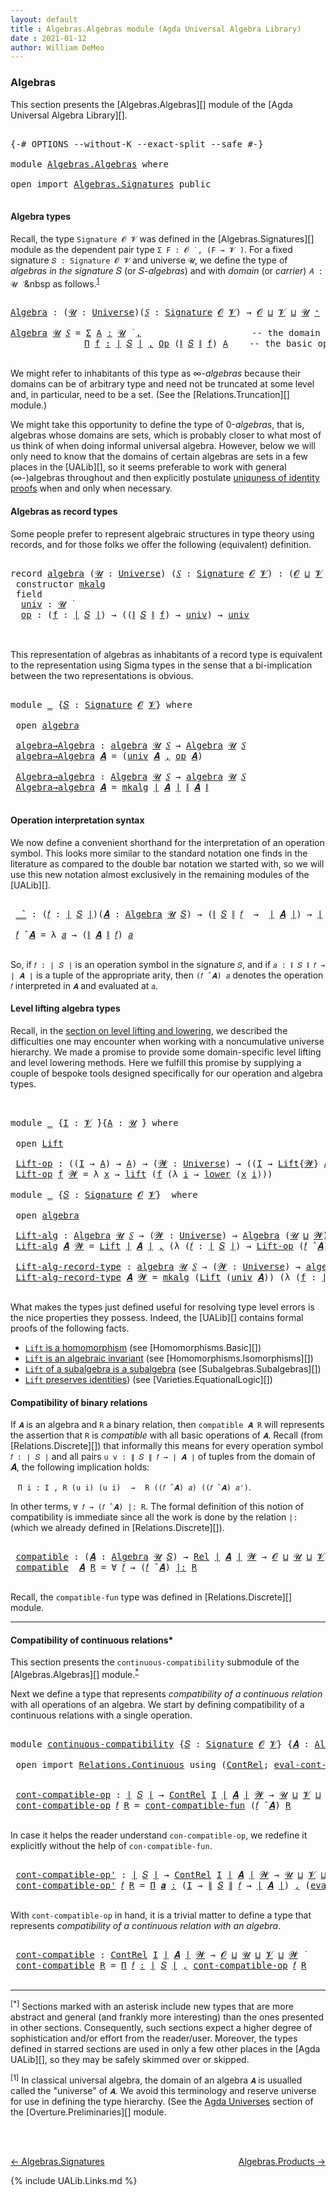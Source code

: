 ```yaml
---
layout: default
title : Algebras.Algebras module (Agda Universal Algebra Library)
date : 2021-01-12
author: William DeMeo
---
```


### <a id="algebras">Algebras</a>

This section presents the [Algebras.Algebras][] module of the [Agda Universal Algebra Library][].

<pre class="Agda">

<a id="280" class="Symbol">{-#</a> <a id="284" class="Keyword">OPTIONS</a> <a id="292" class="Pragma">--without-K</a> <a id="304" class="Pragma">--exact-split</a> <a id="318" class="Pragma">--safe</a> <a id="325" class="Symbol">#-}</a>

<a id="330" class="Keyword">module</a> <a id="337" href="Algebras.Algebras.html" class="Module">Algebras.Algebras</a> <a id="355" class="Keyword">where</a>

<a id="362" class="Keyword">open</a> <a id="367" class="Keyword">import</a> <a id="374" href="Algebras.Signatures.html" class="Module">Algebras.Signatures</a> <a id="394" class="Keyword">public</a>

</pre>


#### <a id="algebra-types">Algebra types</a>

Recall, the type `Signature 𝓞 𝓥` was defined in the [Algebras.Signatures][] module as the dependent pair type `Σ F ꞉ 𝓞 ̇ , (F → 𝓥 ̇)`. For a fixed signature `𝑆 : Signature 𝓞 𝓥` and universe `𝓤`, we define the type of *algebras in the signature* 𝑆 (or 𝑆-*algebras*) and with *domain* (or *carrier*) `𝐴 : 𝓤 ̇` &nbsp as follows.<sup>[1](Algebras.Algebras.html#fn1)</sup>

<pre class="Agda">

<a id="Algebra"></a><a id="844" href="Algebras.Algebras.html#844" class="Function">Algebra</a> <a id="852" class="Symbol">:</a> <a id="854" class="Symbol">(</a><a id="855" href="Algebras.Algebras.html#855" class="Bound">𝓤</a> <a id="857" class="Symbol">:</a> <a id="859" href="Universes.html#205" class="Postulate">Universe</a><a id="867" class="Symbol">)(</a><a id="869" href="Algebras.Algebras.html#869" class="Bound">𝑆</a> <a id="871" class="Symbol">:</a> <a id="873" href="Algebras.Signatures.html#1238" class="Function">Signature</a> <a id="883" href="Overture.Preliminaries.html#8157" class="Generalizable">𝓞</a> <a id="885" href="Universes.html#262" class="Generalizable">𝓥</a><a id="886" class="Symbol">)</a> <a id="888" class="Symbol">→</a> <a id="890" href="Overture.Preliminaries.html#8157" class="Generalizable">𝓞</a> <a id="892" href="Agda.Primitive.html#636" class="Primitive Operator">⊔</a> <a id="894" href="Universes.html#262" class="Generalizable">𝓥</a> <a id="896" href="Agda.Primitive.html#636" class="Primitive Operator">⊔</a> <a id="898" href="Algebras.Algebras.html#855" class="Bound">𝓤</a> <a id="900" href="Universes.html#181" class="Primitive Operator">⁺</a> <a id="902" href="Universes.html#403" class="Function Operator">̇</a>

<a id="905" href="Algebras.Algebras.html#844" class="Function">Algebra</a> <a id="913" href="Algebras.Algebras.html#913" class="Bound">𝓤</a> <a id="915" href="Algebras.Algebras.html#915" class="Bound">𝑆</a> <a id="917" class="Symbol">=</a> <a id="919" href="MGS-MLTT.html#3074" class="Function">Σ</a> <a id="921" href="Algebras.Algebras.html#921" class="Bound">A</a> <a id="923" href="MGS-MLTT.html#3074" class="Function">꞉</a> <a id="925" href="Algebras.Algebras.html#913" class="Bound">𝓤</a> <a id="927" href="Universes.html#403" class="Function Operator">̇</a> <a id="929" href="MGS-MLTT.html#3074" class="Function">,</a>                     <a id="951" class="Comment">-- the domain</a>
              <a id="979" href="MGS-MLTT.html#3635" class="Function">Π</a> <a id="981" href="Algebras.Algebras.html#981" class="Bound">f</a> <a id="983" href="MGS-MLTT.html#3635" class="Function">꞉</a> <a id="985" href="Overture.Preliminaries.html#13759" class="Function Operator">∣</a> <a id="987" href="Algebras.Algebras.html#915" class="Bound">𝑆</a> <a id="989" href="Overture.Preliminaries.html#13759" class="Function Operator">∣</a> <a id="991" href="MGS-MLTT.html#3635" class="Function">,</a> <a id="993" href="Algebras.Signatures.html#626" class="Function">Op</a> <a id="996" class="Symbol">(</a><a id="997" href="Overture.Preliminaries.html#13811" class="Function Operator">∥</a> <a id="999" href="Algebras.Algebras.html#915" class="Bound">𝑆</a> <a id="1001" href="Overture.Preliminaries.html#13811" class="Function Operator">∥</a> <a id="1003" href="Algebras.Algebras.html#981" class="Bound">f</a><a id="1004" class="Symbol">)</a> <a id="1006" href="Algebras.Algebras.html#921" class="Bound">A</a>    <a id="1011" class="Comment">-- the basic operations</a>

</pre>

We might refer to inhabitants of this type as ∞-*algebras* because their domains can be of arbitrary type and need not be truncated at some level and, in particular, need to be a set. (See the [Relations.Truncation][] module.)

We might take this opportunity to define the type of 0-*algebras*, that is, algebras whose domains are sets, which is probably closer to what most of us think of when doing informal universal algebra.  However, below we will only need to know that the domains of certain algebras are sets in a few places in the [UALib][], so it seems preferable to work with general (∞-)algebras throughout and then explicitly postulate [uniquness of identity proofs](Relations.Truncation.html#uniqueness-of-identity-proofs) when and only when necessary.



#### <a id="algebras-as-record-types">Algebras as record types</a>

Some people prefer to represent algebraic structures in type theory using records, and for those folks we offer the following (equivalent) definition.

<pre class="Agda">

<a id="2052" class="Keyword">record</a> <a id="algebra"></a><a id="2059" href="Algebras.Algebras.html#2059" class="Record">algebra</a> <a id="2067" class="Symbol">(</a><a id="2068" href="Algebras.Algebras.html#2068" class="Bound">𝓤</a> <a id="2070" class="Symbol">:</a> <a id="2072" href="Universes.html#205" class="Postulate">Universe</a><a id="2080" class="Symbol">)</a> <a id="2082" class="Symbol">(</a><a id="2083" href="Algebras.Algebras.html#2083" class="Bound">𝑆</a> <a id="2085" class="Symbol">:</a> <a id="2087" href="Algebras.Signatures.html#1238" class="Function">Signature</a> <a id="2097" href="Overture.Preliminaries.html#8157" class="Generalizable">𝓞</a> <a id="2099" href="Universes.html#262" class="Generalizable">𝓥</a><a id="2100" class="Symbol">)</a> <a id="2102" class="Symbol">:</a> <a id="2104" class="Symbol">(</a><a id="2105" href="Algebras.Algebras.html#2097" class="Bound">𝓞</a> <a id="2107" href="Agda.Primitive.html#636" class="Primitive Operator">⊔</a> <a id="2109" href="Algebras.Algebras.html#2099" class="Bound">𝓥</a> <a id="2111" href="Agda.Primitive.html#636" class="Primitive Operator">⊔</a> <a id="2113" href="Algebras.Algebras.html#2068" class="Bound">𝓤</a><a id="2114" class="Symbol">)</a> <a id="2116" href="Universes.html#181" class="Primitive Operator">⁺</a> <a id="2118" href="Universes.html#403" class="Function Operator">̇</a> <a id="2120" class="Keyword">where</a>
 <a id="2127" class="Keyword">constructor</a> <a id="mkalg"></a><a id="2139" href="Algebras.Algebras.html#2139" class="InductiveConstructor">mkalg</a>
 <a id="2146" class="Keyword">field</a>
  <a id="algebra.univ"></a><a id="2154" href="Algebras.Algebras.html#2154" class="Field">univ</a> <a id="2159" class="Symbol">:</a> <a id="2161" href="Algebras.Algebras.html#2068" class="Bound">𝓤</a> <a id="2163" href="Universes.html#403" class="Function Operator">̇</a>
  <a id="algebra.op"></a><a id="2167" href="Algebras.Algebras.html#2167" class="Field">op</a> <a id="2170" class="Symbol">:</a> <a id="2172" class="Symbol">(</a><a id="2173" href="Algebras.Algebras.html#2173" class="Bound">f</a> <a id="2175" class="Symbol">:</a> <a id="2177" href="Overture.Preliminaries.html#13759" class="Function Operator">∣</a> <a id="2179" href="Algebras.Algebras.html#2083" class="Bound">𝑆</a> <a id="2181" href="Overture.Preliminaries.html#13759" class="Function Operator">∣</a><a id="2182" class="Symbol">)</a> <a id="2184" class="Symbol">→</a> <a id="2186" class="Symbol">((</a><a id="2188" href="Overture.Preliminaries.html#13811" class="Function Operator">∥</a> <a id="2190" href="Algebras.Algebras.html#2083" class="Bound">𝑆</a> <a id="2192" href="Overture.Preliminaries.html#13811" class="Function Operator">∥</a> <a id="2194" href="Algebras.Algebras.html#2173" class="Bound">f</a><a id="2195" class="Symbol">)</a> <a id="2197" class="Symbol">→</a> <a id="2199" href="Algebras.Algebras.html#2154" class="Field">univ</a><a id="2203" class="Symbol">)</a> <a id="2205" class="Symbol">→</a> <a id="2207" href="Algebras.Algebras.html#2154" class="Field">univ</a>


</pre>

This representation of algebras as inhabitants of a record type is equivalent to the representation using Sigma types in the sense that a bi-implication between the two representations is obvious.

<pre class="Agda">

<a id="2438" class="Keyword">module</a> <a id="2445" href="Algebras.Algebras.html#2445" class="Module">_</a> <a id="2447" class="Symbol">{</a><a id="2448" href="Algebras.Algebras.html#2448" class="Bound">𝑆</a> <a id="2450" class="Symbol">:</a> <a id="2452" href="Algebras.Signatures.html#1238" class="Function">Signature</a> <a id="2462" href="Overture.Preliminaries.html#8157" class="Generalizable">𝓞</a> <a id="2464" href="Universes.html#262" class="Generalizable">𝓥</a><a id="2465" class="Symbol">}</a> <a id="2467" class="Keyword">where</a>

 <a id="2475" class="Keyword">open</a> <a id="2480" href="Algebras.Algebras.html#2059" class="Module">algebra</a>

 <a id="2490" href="Algebras.Algebras.html#2490" class="Function">algebra→Algebra</a> <a id="2506" class="Symbol">:</a> <a id="2508" href="Algebras.Algebras.html#2059" class="Record">algebra</a> <a id="2516" href="Universes.html#260" class="Generalizable">𝓤</a> <a id="2518" href="Algebras.Algebras.html#2448" class="Bound">𝑆</a> <a id="2520" class="Symbol">→</a> <a id="2522" href="Algebras.Algebras.html#844" class="Function">Algebra</a> <a id="2530" href="Universes.html#260" class="Generalizable">𝓤</a> <a id="2532" href="Algebras.Algebras.html#2448" class="Bound">𝑆</a>
 <a id="2535" href="Algebras.Algebras.html#2490" class="Function">algebra→Algebra</a> <a id="2551" href="Algebras.Algebras.html#2551" class="Bound">𝑨</a> <a id="2553" class="Symbol">=</a> <a id="2555" class="Symbol">(</a><a id="2556" href="Algebras.Algebras.html#2154" class="Field">univ</a> <a id="2561" href="Algebras.Algebras.html#2551" class="Bound">𝑨</a> <a id="2563" href="MGS-MLTT.html#2929" class="InductiveConstructor Operator">,</a> <a id="2565" href="Algebras.Algebras.html#2167" class="Field">op</a> <a id="2568" href="Algebras.Algebras.html#2551" class="Bound">𝑨</a><a id="2569" class="Symbol">)</a>

 <a id="2573" href="Algebras.Algebras.html#2573" class="Function">Algebra→algebra</a> <a id="2589" class="Symbol">:</a> <a id="2591" href="Algebras.Algebras.html#844" class="Function">Algebra</a> <a id="2599" href="Universes.html#260" class="Generalizable">𝓤</a> <a id="2601" href="Algebras.Algebras.html#2448" class="Bound">𝑆</a> <a id="2603" class="Symbol">→</a> <a id="2605" href="Algebras.Algebras.html#2059" class="Record">algebra</a> <a id="2613" href="Universes.html#260" class="Generalizable">𝓤</a> <a id="2615" href="Algebras.Algebras.html#2448" class="Bound">𝑆</a>
 <a id="2618" href="Algebras.Algebras.html#2573" class="Function">Algebra→algebra</a> <a id="2634" href="Algebras.Algebras.html#2634" class="Bound">𝑨</a> <a id="2636" class="Symbol">=</a> <a id="2638" href="Algebras.Algebras.html#2139" class="InductiveConstructor">mkalg</a> <a id="2644" href="Overture.Preliminaries.html#13759" class="Function Operator">∣</a> <a id="2646" href="Algebras.Algebras.html#2634" class="Bound">𝑨</a> <a id="2648" href="Overture.Preliminaries.html#13759" class="Function Operator">∣</a> <a id="2650" href="Overture.Preliminaries.html#13811" class="Function Operator">∥</a> <a id="2652" href="Algebras.Algebras.html#2634" class="Bound">𝑨</a> <a id="2654" href="Overture.Preliminaries.html#13811" class="Function Operator">∥</a>

</pre>


#### <a id="operation-interpretation-syntax">Operation interpretation syntax</a>

We now define a convenient shorthand for the interpretation of an operation symbol. This looks more similar to the standard notation one finds in the literature as compared to the double bar notation we started with, so we will use this new notation almost exclusively in the remaining modules of the [UALib][].

<pre class="Agda">

 <a id="3080" href="Algebras.Algebras.html#3080" class="Function Operator">_̂_</a> <a id="3084" class="Symbol">:</a> <a id="3086" class="Symbol">(</a><a id="3087" href="Algebras.Algebras.html#3087" class="Bound">𝑓</a> <a id="3089" class="Symbol">:</a> <a id="3091" href="Overture.Preliminaries.html#13759" class="Function Operator">∣</a> <a id="3093" href="Algebras.Algebras.html#2448" class="Bound">𝑆</a> <a id="3095" href="Overture.Preliminaries.html#13759" class="Function Operator">∣</a><a id="3096" class="Symbol">)(</a><a id="3098" href="Algebras.Algebras.html#3098" class="Bound">𝑨</a> <a id="3100" class="Symbol">:</a> <a id="3102" href="Algebras.Algebras.html#844" class="Function">Algebra</a> <a id="3110" href="Universes.html#260" class="Generalizable">𝓤</a> <a id="3112" href="Algebras.Algebras.html#2448" class="Bound">𝑆</a><a id="3113" class="Symbol">)</a> <a id="3115" class="Symbol">→</a> <a id="3117" class="Symbol">(</a><a id="3118" href="Overture.Preliminaries.html#13811" class="Function Operator">∥</a> <a id="3120" href="Algebras.Algebras.html#2448" class="Bound">𝑆</a> <a id="3122" href="Overture.Preliminaries.html#13811" class="Function Operator">∥</a> <a id="3124" href="Algebras.Algebras.html#3087" class="Bound">𝑓</a>  <a id="3127" class="Symbol">→</a>  <a id="3130" href="Overture.Preliminaries.html#13759" class="Function Operator">∣</a> <a id="3132" href="Algebras.Algebras.html#3098" class="Bound">𝑨</a> <a id="3134" href="Overture.Preliminaries.html#13759" class="Function Operator">∣</a><a id="3135" class="Symbol">)</a> <a id="3137" class="Symbol">→</a> <a id="3139" href="Overture.Preliminaries.html#13759" class="Function Operator">∣</a> <a id="3141" href="Algebras.Algebras.html#3098" class="Bound">𝑨</a> <a id="3143" href="Overture.Preliminaries.html#13759" class="Function Operator">∣</a>

 <a id="3147" href="Algebras.Algebras.html#3147" class="Bound">𝑓</a> <a id="3149" href="Algebras.Algebras.html#3080" class="Function Operator">̂</a> <a id="3151" href="Algebras.Algebras.html#3151" class="Bound">𝑨</a> <a id="3153" class="Symbol">=</a> <a id="3155" class="Symbol">λ</a> <a id="3157" href="Algebras.Algebras.html#3157" class="Bound">𝑎</a> <a id="3159" class="Symbol">→</a> <a id="3161" class="Symbol">(</a><a id="3162" href="Overture.Preliminaries.html#13811" class="Function Operator">∥</a> <a id="3164" href="Algebras.Algebras.html#3151" class="Bound">𝑨</a> <a id="3166" href="Overture.Preliminaries.html#13811" class="Function Operator">∥</a> <a id="3168" href="Algebras.Algebras.html#3147" class="Bound">𝑓</a><a id="3169" class="Symbol">)</a> <a id="3171" href="Algebras.Algebras.html#3157" class="Bound">𝑎</a>

</pre>

So, if `𝑓 : ∣ 𝑆 ∣` is an operation symbol in the signature `𝑆`, and if `𝑎 : ∥ 𝑆 ∥ 𝑓 → ∣ 𝑨 ∣` is a tuple of the appropriate arity, then `(𝑓 ̂ 𝑨) 𝑎` denotes the operation `𝑓` interpreted in `𝑨` and evaluated at `𝑎`.




#### <a id="lifts-of-algebras">Level lifting algebra types</a>

Recall, in the [section on level lifting and lowering](Overture.Lifts.html#level-lifting-and-lowering), we described the difficulties one may encounter when working with a noncumulative universe hierarchy. We made a promise to provide some domain-specific level lifting and level lowering methods. Here we fulfill this promise by supplying a couple of bespoke tools designed specifically for our operation and algebra types.

<pre class="Agda">


<a id="3909" class="Keyword">module</a> <a id="3916" href="Algebras.Algebras.html#3916" class="Module">_</a> <a id="3918" class="Symbol">{</a><a id="3919" href="Algebras.Algebras.html#3919" class="Bound">I</a> <a id="3921" class="Symbol">:</a> <a id="3923" href="Universes.html#262" class="Generalizable">𝓥</a> <a id="3925" href="Universes.html#403" class="Function Operator">̇</a><a id="3926" class="Symbol">}{</a><a id="3928" href="Algebras.Algebras.html#3928" class="Bound">A</a> <a id="3930" class="Symbol">:</a> <a id="3932" href="Universes.html#260" class="Generalizable">𝓤</a> <a id="3934" href="Universes.html#403" class="Function Operator">̇</a><a id="3935" class="Symbol">}</a> <a id="3937" class="Keyword">where</a>

 <a id="3945" class="Keyword">open</a> <a id="3950" href="Overture.Lifts.html#2467" class="Module">Lift</a>

 <a id="3957" href="Algebras.Algebras.html#3957" class="Function">Lift-op</a> <a id="3965" class="Symbol">:</a> <a id="3967" class="Symbol">((</a><a id="3969" href="Algebras.Algebras.html#3919" class="Bound">I</a> <a id="3971" class="Symbol">→</a> <a id="3973" href="Algebras.Algebras.html#3928" class="Bound">A</a><a id="3974" class="Symbol">)</a> <a id="3976" class="Symbol">→</a> <a id="3978" href="Algebras.Algebras.html#3928" class="Bound">A</a><a id="3979" class="Symbol">)</a> <a id="3981" class="Symbol">→</a> <a id="3983" class="Symbol">(</a><a id="3984" href="Algebras.Algebras.html#3984" class="Bound">𝓦</a> <a id="3986" class="Symbol">:</a> <a id="3988" href="Universes.html#205" class="Postulate">Universe</a><a id="3996" class="Symbol">)</a> <a id="3998" class="Symbol">→</a> <a id="4000" class="Symbol">((</a><a id="4002" href="Algebras.Algebras.html#3919" class="Bound">I</a> <a id="4004" class="Symbol">→</a> <a id="4006" href="Overture.Lifts.html#2467" class="Record">Lift</a><a id="4010" class="Symbol">{</a><a id="4011" href="Algebras.Algebras.html#3984" class="Bound">𝓦</a><a id="4012" class="Symbol">}</a> <a id="4014" href="Algebras.Algebras.html#3928" class="Bound">A</a><a id="4015" class="Symbol">)</a> <a id="4017" class="Symbol">→</a> <a id="4019" href="Overture.Lifts.html#2467" class="Record">Lift</a> <a id="4024" class="Symbol">{</a><a id="4025" href="Algebras.Algebras.html#3984" class="Bound">𝓦</a><a id="4026" class="Symbol">}</a> <a id="4028" href="Algebras.Algebras.html#3928" class="Bound">A</a><a id="4029" class="Symbol">)</a>
 <a id="4032" href="Algebras.Algebras.html#3957" class="Function">Lift-op</a> <a id="4040" href="Algebras.Algebras.html#4040" class="Bound">f</a> <a id="4042" href="Algebras.Algebras.html#4042" class="Bound">𝓦</a> <a id="4044" class="Symbol">=</a> <a id="4046" class="Symbol">λ</a> <a id="4048" href="Algebras.Algebras.html#4048" class="Bound">x</a> <a id="4050" class="Symbol">→</a> <a id="4052" href="Overture.Lifts.html#2529" class="InductiveConstructor">lift</a> <a id="4057" class="Symbol">(</a><a id="4058" href="Algebras.Algebras.html#4040" class="Bound">f</a> <a id="4060" class="Symbol">(λ</a> <a id="4063" href="Algebras.Algebras.html#4063" class="Bound">i</a> <a id="4065" class="Symbol">→</a> <a id="4067" href="Overture.Lifts.html#2541" class="Field">lower</a> <a id="4073" class="Symbol">(</a><a id="4074" href="Algebras.Algebras.html#4048" class="Bound">x</a> <a id="4076" href="Algebras.Algebras.html#4063" class="Bound">i</a><a id="4077" class="Symbol">)))</a>

<a id="4082" class="Keyword">module</a> <a id="4089" href="Algebras.Algebras.html#4089" class="Module">_</a> <a id="4091" class="Symbol">{</a><a id="4092" href="Algebras.Algebras.html#4092" class="Bound">𝑆</a> <a id="4094" class="Symbol">:</a> <a id="4096" href="Algebras.Signatures.html#1238" class="Function">Signature</a> <a id="4106" href="Overture.Preliminaries.html#8157" class="Generalizable">𝓞</a> <a id="4108" href="Universes.html#262" class="Generalizable">𝓥</a><a id="4109" class="Symbol">}</a>  <a id="4112" class="Keyword">where</a>

 <a id="4120" class="Keyword">open</a> <a id="4125" href="Algebras.Algebras.html#2059" class="Module">algebra</a>

 <a id="4135" href="Algebras.Algebras.html#4135" class="Function">Lift-alg</a> <a id="4144" class="Symbol">:</a> <a id="4146" href="Algebras.Algebras.html#844" class="Function">Algebra</a> <a id="4154" href="Universes.html#260" class="Generalizable">𝓤</a> <a id="4156" href="Algebras.Algebras.html#4092" class="Bound">𝑆</a> <a id="4158" class="Symbol">→</a> <a id="4160" class="Symbol">(</a><a id="4161" href="Algebras.Algebras.html#4161" class="Bound">𝓦</a> <a id="4163" class="Symbol">:</a> <a id="4165" href="Universes.html#205" class="Postulate">Universe</a><a id="4173" class="Symbol">)</a> <a id="4175" class="Symbol">→</a> <a id="4177" href="Algebras.Algebras.html#844" class="Function">Algebra</a> <a id="4185" class="Symbol">(</a><a id="4186" href="Universes.html#260" class="Generalizable">𝓤</a> <a id="4188" href="Agda.Primitive.html#636" class="Primitive Operator">⊔</a> <a id="4190" href="Algebras.Algebras.html#4161" class="Bound">𝓦</a><a id="4191" class="Symbol">)</a> <a id="4193" href="Algebras.Algebras.html#4092" class="Bound">𝑆</a>
 <a id="4196" href="Algebras.Algebras.html#4135" class="Function">Lift-alg</a> <a id="4205" href="Algebras.Algebras.html#4205" class="Bound">𝑨</a> <a id="4207" href="Algebras.Algebras.html#4207" class="Bound">𝓦</a> <a id="4209" class="Symbol">=</a> <a id="4211" href="Overture.Lifts.html#2467" class="Record">Lift</a> <a id="4216" href="Overture.Preliminaries.html#13759" class="Function Operator">∣</a> <a id="4218" href="Algebras.Algebras.html#4205" class="Bound">𝑨</a> <a id="4220" href="Overture.Preliminaries.html#13759" class="Function Operator">∣</a> <a id="4222" href="MGS-MLTT.html#2929" class="InductiveConstructor Operator">,</a> <a id="4224" class="Symbol">(λ</a> <a id="4227" class="Symbol">(</a><a id="4228" href="Algebras.Algebras.html#4228" class="Bound">𝑓</a> <a id="4230" class="Symbol">:</a> <a id="4232" href="Overture.Preliminaries.html#13759" class="Function Operator">∣</a> <a id="4234" href="Algebras.Algebras.html#4092" class="Bound">𝑆</a> <a id="4236" href="Overture.Preliminaries.html#13759" class="Function Operator">∣</a><a id="4237" class="Symbol">)</a> <a id="4239" class="Symbol">→</a> <a id="4241" href="Algebras.Algebras.html#3957" class="Function">Lift-op</a> <a id="4249" class="Symbol">(</a><a id="4250" href="Algebras.Algebras.html#4228" class="Bound">𝑓</a> <a id="4252" href="Algebras.Algebras.html#3080" class="Function Operator">̂</a> <a id="4254" href="Algebras.Algebras.html#4205" class="Bound">𝑨</a><a id="4255" class="Symbol">)</a> <a id="4257" href="Algebras.Algebras.html#4207" class="Bound">𝓦</a><a id="4258" class="Symbol">)</a>

 <a id="4262" href="Algebras.Algebras.html#4262" class="Function">Lift-alg-record-type</a> <a id="4283" class="Symbol">:</a> <a id="4285" href="Algebras.Algebras.html#2059" class="Record">algebra</a> <a id="4293" href="Universes.html#260" class="Generalizable">𝓤</a> <a id="4295" href="Algebras.Algebras.html#4092" class="Bound">𝑆</a> <a id="4297" class="Symbol">→</a> <a id="4299" class="Symbol">(</a><a id="4300" href="Algebras.Algebras.html#4300" class="Bound">𝓦</a> <a id="4302" class="Symbol">:</a> <a id="4304" href="Universes.html#205" class="Postulate">Universe</a><a id="4312" class="Symbol">)</a> <a id="4314" class="Symbol">→</a> <a id="4316" href="Algebras.Algebras.html#2059" class="Record">algebra</a> <a id="4324" class="Symbol">(</a><a id="4325" href="Universes.html#260" class="Generalizable">𝓤</a> <a id="4327" href="Agda.Primitive.html#636" class="Primitive Operator">⊔</a> <a id="4329" href="Algebras.Algebras.html#4300" class="Bound">𝓦</a><a id="4330" class="Symbol">)</a> <a id="4332" href="Algebras.Algebras.html#4092" class="Bound">𝑆</a>
 <a id="4335" href="Algebras.Algebras.html#4262" class="Function">Lift-alg-record-type</a> <a id="4356" href="Algebras.Algebras.html#4356" class="Bound">𝑨</a> <a id="4358" href="Algebras.Algebras.html#4358" class="Bound">𝓦</a> <a id="4360" class="Symbol">=</a> <a id="4362" href="Algebras.Algebras.html#2139" class="InductiveConstructor">mkalg</a> <a id="4368" class="Symbol">(</a><a id="4369" href="Overture.Lifts.html#2467" class="Record">Lift</a> <a id="4374" class="Symbol">(</a><a id="4375" href="Algebras.Algebras.html#2154" class="Field">univ</a> <a id="4380" href="Algebras.Algebras.html#4356" class="Bound">𝑨</a><a id="4381" class="Symbol">))</a> <a id="4384" class="Symbol">(λ</a> <a id="4387" class="Symbol">(</a><a id="4388" href="Algebras.Algebras.html#4388" class="Bound">f</a> <a id="4390" class="Symbol">:</a> <a id="4392" href="Overture.Preliminaries.html#13759" class="Function Operator">∣</a> <a id="4394" href="Algebras.Algebras.html#4092" class="Bound">𝑆</a> <a id="4396" href="Overture.Preliminaries.html#13759" class="Function Operator">∣</a><a id="4397" class="Symbol">)</a> <a id="4399" class="Symbol">→</a> <a id="4401" href="Algebras.Algebras.html#3957" class="Function">Lift-op</a> <a id="4409" class="Symbol">((</a><a id="4411" href="Algebras.Algebras.html#2167" class="Field">op</a> <a id="4414" href="Algebras.Algebras.html#4356" class="Bound">𝑨</a><a id="4415" class="Symbol">)</a> <a id="4417" href="Algebras.Algebras.html#4388" class="Bound">f</a><a id="4418" class="Symbol">)</a> <a id="4420" href="Algebras.Algebras.html#4358" class="Bound">𝓦</a><a id="4421" class="Symbol">)</a>

</pre>

What makes the types just defined useful for resolving type level errors is the nice properties they possess.  Indeed, the [UALib][] contains formal proofs of the following facts.

+ [`Lift` is a homomorphism](Homomorphisms.Basic.html#exmples-of-homomorphisms) (see [Homomorphisms.Basic][])
+ [`Lift` is an algebraic invariant](Homomorphisms.Isomorphisms.html#lift-is-an-algebraic-invariant") (see [Homomorphisms.Isomorphisms][])
+ [`Lift` of a subalgebra is a subalgebra](Subalgebras.Subalgebras.html#lifts-of-subalgebras) (see [Subalgebras.Subalgebras][])
+ [`Lift` preserves identities](Varieties.EquationalLogic.html#lift-invariance)) (see [Varieties.EquationalLogic][])


#### <a id="compatibility-of-binary-relations">Compatibility of binary relations</a>

If `𝑨` is an algebra and `R` a binary relation, then `compatible 𝑨 R` will represents the assertion that `R` is *compatible* with all basic operations of `𝑨`. Recall (from [Relations.Discrete][]) that informally this means for every operation symbol `𝑓 : ∣ 𝑆 ∣` and all pairs `u v : ∥ 𝑆 ∥ 𝑓 → ∣ 𝑨 ∣` of tuples from the domain of 𝑨, the following implication holds:

&nbsp;&nbsp; `Π i ꞉ I , R (u i) (u i)` &nbsp;&nbsp;  `→`  &nbsp;&nbsp; `R ((𝑓 ̂ 𝑨) 𝑎) ((𝑓 ̂ 𝑨) 𝑎')`.

In other terms, `∀ 𝑓 → (𝑓 ̂ 𝑨) |: R`. The formal definition of this notion of compatibility is immediate since all the work is done by the relation `|:` (which we already defined in [Relations.Discrete][]).

<pre class="Agda">

 <a id="5890" href="Algebras.Algebras.html#5890" class="Function">compatible</a> <a id="5901" class="Symbol">:</a> <a id="5903" class="Symbol">(</a><a id="5904" href="Algebras.Algebras.html#5904" class="Bound">𝑨</a> <a id="5906" class="Symbol">:</a> <a id="5908" href="Algebras.Algebras.html#844" class="Function">Algebra</a> <a id="5916" href="Universes.html#260" class="Generalizable">𝓤</a> <a id="5918" href="Algebras.Algebras.html#4092" class="Bound">𝑆</a><a id="5919" class="Symbol">)</a> <a id="5921" class="Symbol">→</a> <a id="5923" href="Relations.Discrete.html#6780" class="Function">Rel</a> <a id="5927" href="Overture.Preliminaries.html#13759" class="Function Operator">∣</a> <a id="5929" href="Algebras.Algebras.html#5904" class="Bound">𝑨</a> <a id="5931" href="Overture.Preliminaries.html#13759" class="Function Operator">∣</a> <a id="5933" href="Universes.html#264" class="Generalizable">𝓦</a> <a id="5935" class="Symbol">→</a> <a id="5937" href="Algebras.Algebras.html#4106" class="Bound">𝓞</a> <a id="5939" href="Agda.Primitive.html#636" class="Primitive Operator">⊔</a> <a id="5941" href="Universes.html#260" class="Generalizable">𝓤</a> <a id="5943" href="Agda.Primitive.html#636" class="Primitive Operator">⊔</a> <a id="5945" href="Algebras.Algebras.html#4108" class="Bound">𝓥</a> <a id="5947" href="Agda.Primitive.html#636" class="Primitive Operator">⊔</a> <a id="5949" href="Universes.html#264" class="Generalizable">𝓦</a> <a id="5951" href="Universes.html#403" class="Function Operator">̇</a>
 <a id="5954" href="Algebras.Algebras.html#5890" class="Function">compatible</a>  <a id="5966" href="Algebras.Algebras.html#5966" class="Bound">𝑨</a> <a id="5968" href="Algebras.Algebras.html#5968" class="Bound">R</a> <a id="5970" class="Symbol">=</a> <a id="5972" class="Symbol">∀</a> <a id="5974" href="Algebras.Algebras.html#5974" class="Bound">𝑓</a> <a id="5976" class="Symbol">→</a> <a id="5978" class="Symbol">(</a><a id="5979" href="Algebras.Algebras.html#5974" class="Bound">𝑓</a> <a id="5981" href="Algebras.Algebras.html#3080" class="Function Operator">̂</a> <a id="5983" href="Algebras.Algebras.html#5966" class="Bound">𝑨</a><a id="5984" class="Symbol">)</a> <a id="5986" href="Relations.Discrete.html#9896" class="Function Operator">|:</a> <a id="5989" href="Algebras.Algebras.html#5968" class="Bound">R</a>

</pre>

Recall, the `compatible-fun` type was defined in [Relations.Discrete][] module.



---------------------------------------



#### <a id="compatibility-of-continuous-relations">Compatibility of continuous relations*</a>

This section presents the `continuous-compatibility` submodule of the [Algebras.Algebras][] module.<sup>[*](Algebras.Algebras.html#fn0)</sup>


Next we define a type that represents *compatibility of a continuous relation* with all operations of an algebra. We start by defining compatibility of a continuous relations with a single operation.

<pre class="Agda">

<a id="6584" class="Keyword">module</a> <a id="continuous-compatibility"></a><a id="6591" href="Algebras.Algebras.html#6591" class="Module">continuous-compatibility</a> <a id="6616" class="Symbol">{</a><a id="6617" href="Algebras.Algebras.html#6617" class="Bound">𝑆</a> <a id="6619" class="Symbol">:</a> <a id="6621" href="Algebras.Signatures.html#1238" class="Function">Signature</a> <a id="6631" href="Overture.Preliminaries.html#8157" class="Generalizable">𝓞</a> <a id="6633" href="Universes.html#262" class="Generalizable">𝓥</a><a id="6634" class="Symbol">}</a> <a id="6636" class="Symbol">{</a><a id="6637" href="Algebras.Algebras.html#6637" class="Bound">𝑨</a> <a id="6639" class="Symbol">:</a> <a id="6641" href="Algebras.Algebras.html#844" class="Function">Algebra</a> <a id="6649" href="Universes.html#260" class="Generalizable">𝓤</a> <a id="6651" href="Algebras.Algebras.html#6617" class="Bound">𝑆</a><a id="6652" class="Symbol">}</a> <a id="6654" class="Symbol">{</a><a id="6655" href="Algebras.Algebras.html#6655" class="Bound">I</a> <a id="6657" class="Symbol">:</a> <a id="6659" href="Universes.html#262" class="Generalizable">𝓥</a> <a id="6661" href="Universes.html#403" class="Function Operator">̇</a><a id="6662" class="Symbol">}</a> <a id="6664" class="Keyword">where</a>

 <a id="6672" class="Keyword">open</a> <a id="6677" class="Keyword">import</a> <a id="6684" href="Relations.Continuous.html" class="Module">Relations.Continuous</a> <a id="6705" class="Keyword">using</a> <a id="6711" class="Symbol">(</a><a id="6712" href="Relations.Continuous.html#3237" class="Function">ContRel</a><a id="6719" class="Symbol">;</a> <a id="6721" href="Relations.Continuous.html#3860" class="Function">eval-cont-rel</a><a id="6734" class="Symbol">;</a> <a id="6736" href="Relations.Continuous.html#3961" class="Function">cont-compatible-fun</a><a id="6755" class="Symbol">)</a>


 <a id="continuous-compatibility.cont-compatible-op"></a><a id="6760" href="Algebras.Algebras.html#6760" class="Function">cont-compatible-op</a> <a id="6779" class="Symbol">:</a> <a id="6781" href="Overture.Preliminaries.html#13759" class="Function Operator">∣</a> <a id="6783" href="Algebras.Algebras.html#6617" class="Bound">𝑆</a> <a id="6785" href="Overture.Preliminaries.html#13759" class="Function Operator">∣</a> <a id="6787" class="Symbol">→</a> <a id="6789" href="Relations.Continuous.html#3237" class="Function">ContRel</a> <a id="6797" href="Algebras.Algebras.html#6655" class="Bound">I</a> <a id="6799" href="Overture.Preliminaries.html#13759" class="Function Operator">∣</a> <a id="6801" href="Algebras.Algebras.html#6637" class="Bound">𝑨</a> <a id="6803" href="Overture.Preliminaries.html#13759" class="Function Operator">∣</a> <a id="6805" href="Universes.html#264" class="Generalizable">𝓦</a> <a id="6807" class="Symbol">→</a> <a id="6809" href="Algebras.Algebras.html#6649" class="Bound">𝓤</a> <a id="6811" href="Agda.Primitive.html#636" class="Primitive Operator">⊔</a> <a id="6813" href="Algebras.Algebras.html#6633" class="Bound">𝓥</a> <a id="6815" href="Agda.Primitive.html#636" class="Primitive Operator">⊔</a> <a id="6817" href="Universes.html#264" class="Generalizable">𝓦</a> <a id="6819" href="Universes.html#403" class="Function Operator">̇</a>
 <a id="6822" href="Algebras.Algebras.html#6760" class="Function">cont-compatible-op</a> <a id="6841" href="Algebras.Algebras.html#6841" class="Bound">𝑓</a> <a id="6843" href="Algebras.Algebras.html#6843" class="Bound">R</a> <a id="6845" class="Symbol">=</a> <a id="6847" href="Relations.Continuous.html#3961" class="Function">cont-compatible-fun</a> <a id="6867" class="Symbol">(</a><a id="6868" href="Algebras.Algebras.html#6841" class="Bound">𝑓</a> <a id="6870" href="Algebras.Algebras.html#3080" class="Function Operator">̂</a> <a id="6872" href="Algebras.Algebras.html#6637" class="Bound">𝑨</a><a id="6873" class="Symbol">)</a> <a id="6875" href="Algebras.Algebras.html#6843" class="Bound">R</a>

</pre>

In case it helps the reader understand `con-compatible-op`, we redefine it explicitly without the help of `con-compatible-fun`.

<pre class="Agda">

 <a id="continuous-compatibility.cont-compatible-op&#39;"></a><a id="7034" href="Algebras.Algebras.html#7034" class="Function">cont-compatible-op&#39;</a> <a id="7054" class="Symbol">:</a> <a id="7056" href="Overture.Preliminaries.html#13759" class="Function Operator">∣</a> <a id="7058" href="Algebras.Algebras.html#6617" class="Bound">𝑆</a> <a id="7060" href="Overture.Preliminaries.html#13759" class="Function Operator">∣</a> <a id="7062" class="Symbol">→</a> <a id="7064" href="Relations.Continuous.html#3237" class="Function">ContRel</a> <a id="7072" href="Algebras.Algebras.html#6655" class="Bound">I</a> <a id="7074" href="Overture.Preliminaries.html#13759" class="Function Operator">∣</a> <a id="7076" href="Algebras.Algebras.html#6637" class="Bound">𝑨</a> <a id="7078" href="Overture.Preliminaries.html#13759" class="Function Operator">∣</a> <a id="7080" href="Universes.html#264" class="Generalizable">𝓦</a> <a id="7082" class="Symbol">→</a> <a id="7084" href="Algebras.Algebras.html#6649" class="Bound">𝓤</a> <a id="7086" href="Agda.Primitive.html#636" class="Primitive Operator">⊔</a> <a id="7088" href="Algebras.Algebras.html#6633" class="Bound">𝓥</a> <a id="7090" href="Agda.Primitive.html#636" class="Primitive Operator">⊔</a> <a id="7092" href="Universes.html#264" class="Generalizable">𝓦</a> <a id="7094" href="Universes.html#403" class="Function Operator">̇</a>
 <a id="7097" href="Algebras.Algebras.html#7034" class="Function">cont-compatible-op&#39;</a> <a id="7117" href="Algebras.Algebras.html#7117" class="Bound">𝑓</a> <a id="7119" href="Algebras.Algebras.html#7119" class="Bound">R</a> <a id="7121" class="Symbol">=</a> <a id="7123" href="MGS-MLTT.html#3635" class="Function">Π</a> <a id="7125" href="Algebras.Algebras.html#7125" class="Bound">𝒂</a> <a id="7127" href="MGS-MLTT.html#3635" class="Function">꞉</a> <a id="7129" class="Symbol">(</a><a id="7130" href="Algebras.Algebras.html#6655" class="Bound">I</a> <a id="7132" class="Symbol">→</a> <a id="7134" href="Overture.Preliminaries.html#13811" class="Function Operator">∥</a> <a id="7136" href="Algebras.Algebras.html#6617" class="Bound">𝑆</a> <a id="7138" href="Overture.Preliminaries.html#13811" class="Function Operator">∥</a> <a id="7140" href="Algebras.Algebras.html#7117" class="Bound">𝑓</a> <a id="7142" class="Symbol">→</a> <a id="7144" href="Overture.Preliminaries.html#13759" class="Function Operator">∣</a> <a id="7146" href="Algebras.Algebras.html#6637" class="Bound">𝑨</a> <a id="7148" href="Overture.Preliminaries.html#13759" class="Function Operator">∣</a><a id="7149" class="Symbol">)</a> <a id="7151" href="MGS-MLTT.html#3635" class="Function">,</a> <a id="7153" class="Symbol">(</a><a id="7154" href="Relations.Continuous.html#3860" class="Function">eval-cont-rel</a> <a id="7168" href="Algebras.Algebras.html#7119" class="Bound">R</a> <a id="7170" href="Algebras.Algebras.html#7125" class="Bound">𝒂</a> <a id="7172" class="Symbol">→</a> <a id="7174" href="Algebras.Algebras.html#7119" class="Bound">R</a> <a id="7176" class="Symbol">λ</a> <a id="7178" href="Algebras.Algebras.html#7178" class="Bound">i</a> <a id="7180" class="Symbol">→</a> <a id="7182" class="Symbol">(</a><a id="7183" href="Algebras.Algebras.html#7117" class="Bound">𝑓</a> <a id="7185" href="Algebras.Algebras.html#3080" class="Function Operator">̂</a> <a id="7187" href="Algebras.Algebras.html#6637" class="Bound">𝑨</a><a id="7188" class="Symbol">)(</a><a id="7190" href="Algebras.Algebras.html#7125" class="Bound">𝒂</a> <a id="7192" href="Algebras.Algebras.html#7178" class="Bound">i</a><a id="7193" class="Symbol">))</a>

</pre>

With `cont-compatible-op` in hand, it is a trivial matter to define a type that represents *compatibility of a continuous relation with an algebra*.

<pre class="Agda">

 <a id="continuous-compatibility.cont-compatible"></a><a id="7374" href="Algebras.Algebras.html#7374" class="Function">cont-compatible</a> <a id="7390" class="Symbol">:</a> <a id="7392" href="Relations.Continuous.html#3237" class="Function">ContRel</a> <a id="7400" href="Algebras.Algebras.html#6655" class="Bound">I</a> <a id="7402" href="Overture.Preliminaries.html#13759" class="Function Operator">∣</a> <a id="7404" href="Algebras.Algebras.html#6637" class="Bound">𝑨</a> <a id="7406" href="Overture.Preliminaries.html#13759" class="Function Operator">∣</a> <a id="7408" href="Universes.html#264" class="Generalizable">𝓦</a> <a id="7410" class="Symbol">→</a> <a id="7412" href="Algebras.Algebras.html#6631" class="Bound">𝓞</a> <a id="7414" href="Agda.Primitive.html#636" class="Primitive Operator">⊔</a> <a id="7416" href="Algebras.Algebras.html#6649" class="Bound">𝓤</a> <a id="7418" href="Agda.Primitive.html#636" class="Primitive Operator">⊔</a> <a id="7420" href="Algebras.Algebras.html#6633" class="Bound">𝓥</a> <a id="7422" href="Agda.Primitive.html#636" class="Primitive Operator">⊔</a> <a id="7424" href="Universes.html#264" class="Generalizable">𝓦</a> <a id="7426" href="Universes.html#403" class="Function Operator">̇</a>
 <a id="7429" href="Algebras.Algebras.html#7374" class="Function">cont-compatible</a> <a id="7445" href="Algebras.Algebras.html#7445" class="Bound">R</a> <a id="7447" class="Symbol">=</a> <a id="7449" href="MGS-MLTT.html#3635" class="Function">Π</a> <a id="7451" href="Algebras.Algebras.html#7451" class="Bound">𝑓</a> <a id="7453" href="MGS-MLTT.html#3635" class="Function">꞉</a> <a id="7455" href="Overture.Preliminaries.html#13759" class="Function Operator">∣</a> <a id="7457" href="Algebras.Algebras.html#6617" class="Bound">𝑆</a> <a id="7459" href="Overture.Preliminaries.html#13759" class="Function Operator">∣</a> <a id="7461" href="MGS-MLTT.html#3635" class="Function">,</a> <a id="7463" href="Algebras.Algebras.html#6760" class="Function">cont-compatible-op</a> <a id="7482" href="Algebras.Algebras.html#7451" class="Bound">𝑓</a> <a id="7484" href="Algebras.Algebras.html#7445" class="Bound">R</a>

</pre>



--------------------------------------

<sup>[*]</sup><span class="footnote" id="fn0"> Sections marked with an asterisk include new types that are more abstract and general (and frankly more interesting) than the ones presented in other sections.  Consequently, such sections expect a higher degree of sophistication and/or effort from the reader/user. Moreover, the types defined in starred sections are used in only a few other places in the [Agda UALib][], so they may be safely skimmed over or skipped.</span>

<sup>[1]</sup><span class="footnote" id="fn1"> In classical universal algebra, the domain of an algebra `𝑨` is usualled called the "universe" of `𝑨`.  We avoid this terminology and reserve universe for use in defining the type hierarchy. (See the [Agda Universes](Overture.Preliminaries.html#agda-universes)</a> section of the [Overture.Preliminaries][] module.</span>

<br>
<br>

[← Algebras.Signatures](Algebras.Signatures.html)
<span style="float:right;">[Algebras.Products →](Algebras.Products.html)</span>


{% include UALib.Links.md %}
